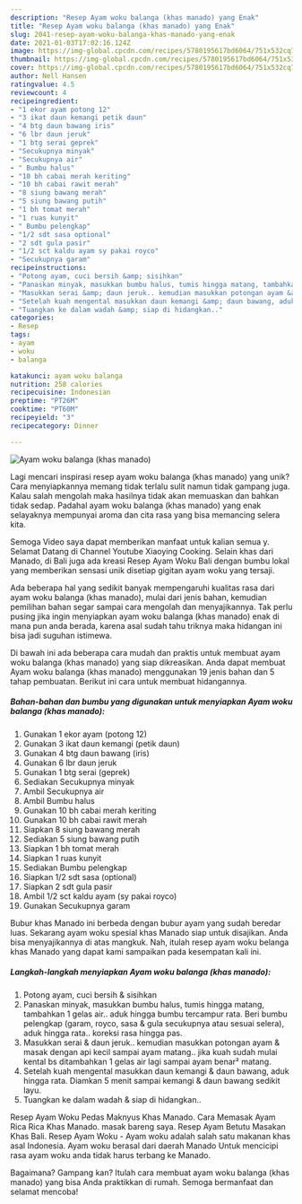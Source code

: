 ```yaml
---
description: "Resep Ayam woku balanga (khas manado) yang Enak"
title: "Resep Ayam woku balanga (khas manado) yang Enak"
slug: 2041-resep-ayam-woku-balanga-khas-manado-yang-enak
date: 2021-01-03T17:02:16.124Z
image: https://img-global.cpcdn.com/recipes/5780195617bd6064/751x532cq70/ayam-woku-balanga-khas-manado-foto-resep-utama.jpg
thumbnail: https://img-global.cpcdn.com/recipes/5780195617bd6064/751x532cq70/ayam-woku-balanga-khas-manado-foto-resep-utama.jpg
cover: https://img-global.cpcdn.com/recipes/5780195617bd6064/751x532cq70/ayam-woku-balanga-khas-manado-foto-resep-utama.jpg
author: Nell Hansen
ratingvalue: 4.5
reviewcount: 4
recipeingredient:
- "1 ekor ayam potong 12"
- "3 ikat daun kemangi petik daun"
- "4 btg daun bawang iris"
- "6 lbr daun jeruk"
- "1 btg serai geprek"
- "Secukupnya minyak"
- "Secukupnya air"
- " Bumbu halus"
- "10 bh cabai merah keriting"
- "10 bh cabai rawit merah"
- "8 siung bawang merah"
- "5 siung bawang putih"
- "1 bh tomat merah"
- "1 ruas kunyit"
- " Bumbu pelengkap"
- "1/2 sdt sasa optional"
- "2 sdt gula pasir"
- "1/2 sct kaldu ayam sy pakai royco"
- "Secukupnya garam"
recipeinstructions:
- "Potong ayam, cuci bersih &amp; sisihkan"
- "Panaskan minyak, masukkan bumbu halus, tumis hingga matang, tambahkan 1 gelas air.. aduk hingga bumbu tercampur rata. Beri bumbu pelengkap (garam, royco, sasa &amp; gula secukupnya atau sesuai selera), aduk hingga rata.. koreksi rasa hingga pas."
- "Masukkan serai &amp; daun jeruk.. kemudian masukkan potongan ayam &amp; masak dengan api kecil sampai ayam matang.. jika kuah sudah mulai kental bs ditambahkan 1 gelas air lagi sampai ayam benar² matang."
- "Setelah kuah mengental masukkan daun kemangi &amp; daun bawang, aduk hingga rata. Diamkan 5 menit sampai kemangi &amp; daun bawang sedikit layu."
- "Tuangkan ke dalam wadah &amp; siap di hidangkan.."
categories:
- Resep
tags:
- ayam
- woku
- balanga

katakunci: ayam woku balanga 
nutrition: 258 calories
recipecuisine: Indonesian
preptime: "PT26M"
cooktime: "PT60M"
recipeyield: "3"
recipecategory: Dinner

---
```



![Ayam woku balanga (khas manado)](https://img-global.cpcdn.com/recipes/5780195617bd6064/751x532cq70/ayam-woku-balanga-khas-manado-foto-resep-utama.jpg)

Lagi mencari inspirasi resep ayam woku balanga (khas manado) yang unik? Cara menyiapkannya memang tidak terlalu sulit namun tidak gampang juga. Kalau salah mengolah maka hasilnya tidak akan memuaskan dan bahkan tidak sedap. Padahal ayam woku balanga (khas manado) yang enak selayaknya mempunyai aroma dan cita rasa yang bisa memancing selera kita.

Semoga Video saya dapat memberikan manfaat untuk kalian semua y. Selamat Datang di Channel Youtube Xiaoying Cooking. Selain khas dari Manado, di Bali juga ada kreasi Resep Ayam Woku Bali dengan bumbu lokal yang memberikan sensasi unik disetiap gigitan ayam woku yang tersaji.

Ada beberapa hal yang sedikit banyak mempengaruhi kualitas rasa dari ayam woku balanga (khas manado), mulai dari jenis bahan, kemudian pemilihan bahan segar sampai cara mengolah dan menyajikannya. Tak perlu pusing jika ingin menyiapkan ayam woku balanga (khas manado) enak di mana pun anda berada, karena asal sudah tahu triknya maka hidangan ini bisa jadi suguhan istimewa.


Di bawah ini ada beberapa cara mudah dan praktis untuk membuat ayam woku balanga (khas manado) yang siap dikreasikan. Anda dapat membuat Ayam woku balanga (khas manado) menggunakan 19 jenis bahan dan 5 tahap pembuatan. Berikut ini cara untuk membuat hidangannya.

<!--inarticleads1-->

##### Bahan-bahan dan bumbu yang digunakan untuk menyiapkan Ayam woku balanga (khas manado):

1. Gunakan 1 ekor ayam (potong 12)
1. Gunakan 3 ikat daun kemangi (petik daun)
1. Gunakan 4 btg daun bawang (iris)
1. Gunakan 6 lbr daun jeruk
1. Gunakan 1 btg serai (geprek)
1. Sediakan Secukupnya minyak
1. Ambil Secukupnya air
1. Ambil  Bumbu halus
1. Gunakan 10 bh cabai merah keriting
1. Gunakan 10 bh cabai rawit merah
1. Siapkan 8 siung bawang merah
1. Sediakan 5 siung bawang putih
1. Siapkan 1 bh tomat merah
1. Siapkan 1 ruas kunyit
1. Sediakan  Bumbu pelengkap
1. Siapkan 1/2 sdt sasa (optional)
1. Siapkan 2 sdt gula pasir
1. Ambil 1/2 sct kaldu ayam (sy pakai royco)
1. Gunakan Secukupnya garam


Bubur khas Manado ini berbeda dengan bubur ayam yang sudah beredar luas. Sekarang ayam woku spesial khas Manado siap untuk disajikan. Anda bisa menyajikannya di atas mangkuk. Nah, itulah resep ayam woku belanga khas Manado yang dapat kami sampaikan pada kesempatan kali ini. 

<!--inarticleads2-->

##### Langkah-langkah menyiapkan Ayam woku balanga (khas manado):

1. Potong ayam, cuci bersih &amp; sisihkan
1. Panaskan minyak, masukkan bumbu halus, tumis hingga matang, tambahkan 1 gelas air.. aduk hingga bumbu tercampur rata. Beri bumbu pelengkap (garam, royco, sasa &amp; gula secukupnya atau sesuai selera), aduk hingga rata.. koreksi rasa hingga pas.
1. Masukkan serai &amp; daun jeruk.. kemudian masukkan potongan ayam &amp; masak dengan api kecil sampai ayam matang.. jika kuah sudah mulai kental bs ditambahkan 1 gelas air lagi sampai ayam benar² matang.
1. Setelah kuah mengental masukkan daun kemangi &amp; daun bawang, aduk hingga rata. Diamkan 5 menit sampai kemangi &amp; daun bawang sedikit layu.
1. Tuangkan ke dalam wadah &amp; siap di hidangkan..


Resep Ayam Woku Pedas Maknyus Khas Manado. Cara Memasak Ayam Rica Rica Khas Manado. masak bareng saya. Resep Ayam Betutu Masakan Khas Bali. Resep Ayam Woku - Ayam woku adalah salah satu makanan khas asal Indonesia. Ayam woku berasal dari daerah Manado Untuk mencicipi rasa ayam woku anda tidak harus terbang ke Manado. 

Bagaimana? Gampang kan? Itulah cara membuat ayam woku balanga (khas manado) yang bisa Anda praktikkan di rumah. Semoga bermanfaat dan selamat mencoba!

